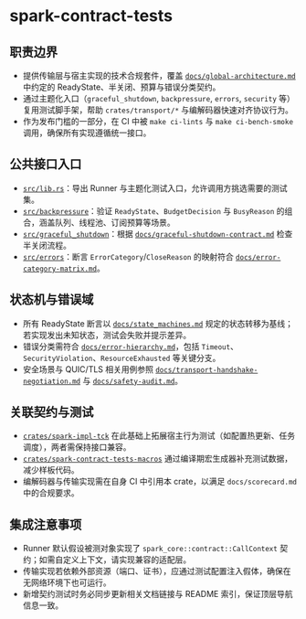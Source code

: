 # spark-contract-tests

## 职责边界
- 提供传输层与宿主实现的技术合规套件，覆盖 [`docs/global-architecture.md`](../../docs/global-architecture.md) 中约定的 ReadyState、半关闭、预算与错误分类契约。
- 通过主题化入口（`graceful_shutdown`, `backpressure`, `errors`, `security` 等）复用测试脚手架，帮助 `crates/transport/*` 与编解码器快速对齐协议行为。
- 作为发布门槛的一部分，在 CI 中被 `make ci-lints` 与 `make ci-bench-smoke` 调用，确保所有实现遵循统一接口。

## 公共接口入口
- [`src/lib.rs`](./src/lib.rs)：导出 Runner 与主题化测试入口，允许调用方挑选需要的测试集。
- [`src/backpressure`](./src/backpressure)：验证 `ReadyState`、`BudgetDecision` 与 `BusyReason` 的组合，涵盖队列、线程池、订阅预算等场景。
- [`src/graceful_shutdown`](./src/graceful_shutdown)：根据 [`docs/graceful-shutdown-contract.md`](../../docs/graceful-shutdown-contract.md) 检查半关闭流程。
- [`src/errors`](./src/errors)：断言 `ErrorCategory`/`CloseReason` 的映射符合 [`docs/error-category-matrix.md`](../../docs/error-category-matrix.md)。

## 状态机与错误域
- 所有 ReadyState 断言以 [`docs/state_machines.md`](../../docs/state_machines.md) 规定的状态转移为基线；若实现发出未知状态，测试会失败并提示差异。
- 错误分类需符合 [`docs/error-hierarchy.md`](../../docs/error-hierarchy.md)，包括 `Timeout`、`SecurityViolation`、`ResourceExhausted` 等关键分支。
- 安全场景与 QUIC/TLS 相关用例参照 [`docs/transport-handshake-negotiation.md`](../../docs/transport-handshake-negotiation.md) 与 [`docs/safety-audit.md`](../../docs/safety-audit.md)。

## 关联契约与测试
- [`crates/spark-impl-tck`](../spark-impl-tck) 在此基础上拓展宿主行为测试（如配置热更新、任务调度），两者需保持接口兼容。
- [`crates/spark-contract-tests-macros`](../spark-contract-tests-macros) 通过编译期宏生成器补充测试数据，减少样板代码。
- 编解码器与传输实现需在自身 CI 中引用本 crate，以满足 `docs/scorecard.md` 中的合规要求。

## 集成注意事项
- Runner 默认假设被测对象实现了 `spark_core::contract::CallContext` 契约；如需自定义上下文，请实现兼容的适配层。
- 传输实现若依赖外部资源（端口、证书），应通过测试配置注入假体，确保在无网络环境下也可运行。
- 新增契约测试时务必同步更新相关文档链接与 README 索引，保证顶层导航信息一致。
